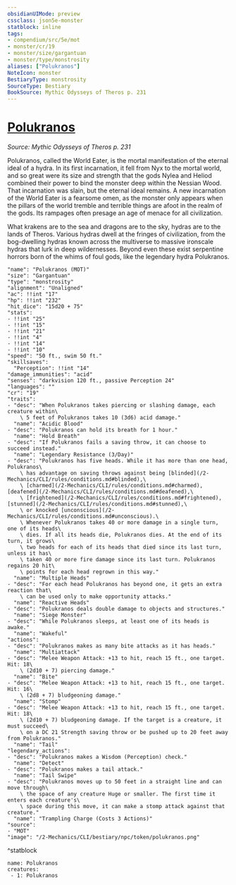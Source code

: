 ```yaml
---
obsidianUIMode: preview
cssclass: json5e-monster
statblock: inline
tags:
- compendium/src/5e/mot
- monster/cr/19
- monster/size/gargantuan
- monster/type/monstrosity
aliases: ["Polukranos"]
NoteIcon: monster
BestiaryType: monstrosity
SourceType: Bestiary
BookSource: Mythic Odysseys of Theros p. 231
---
```

# [Polukranos](2-Mechanics/CLI/bestiary/npc/polukranos-mot.md)
*Source: Mythic Odysseys of Theros p. 231*  

Polukranos, called the World Eater, is the mortal manifestation of the eternal ideal of a hydra. In its first incarnation, it fell from Nyx to the mortal world, and so great were its size and strength that the gods Nylea and Heliod combined their power to bind the monster deep within the Nessian Wood. That incarnation was slain, but the eternal ideal remains. A new incarnation of the World Eater is a fearsome omen, as the monster only appears when the pillars of the world tremble and terrible things are afoot in the realm of the gods. Its rampages often presage an age of menace for all civilization.

What krakens are to the sea and dragons are to the sky, hydras are to the lands of Theros. Various hydras dwell at the fringes of civilization, from the bog-dwelling hydras known across the multiverse to massive ironscale hydras that lurk in deep wildernesses. Beyond even these exist serpentine horrors born of the whims of foul gods, like the legendary hydra Polukranos.

```statblock
"name": "Polukranos (MOT)"
"size": "Gargantuan"
"type": "monstrosity"
"alignment": "Unaligned"
"ac": !!int "17"
"hp": !!int "232"
"hit_dice": "15d20 + 75"
"stats":
- !!int "25"
- !!int "15"
- !!int "21"
- !!int "4"
- !!int "14"
- !!int "10"
"speed": "50 ft., swim 50 ft."
"skillsaves":
  "Perception": !!int "14"
"damage_immunities": "acid"
"senses": "darkvision 120 ft., passive Perception 24"
"languages": ""
"cr": "19"
"traits":
- "desc": "When Polukranos takes piercing or slashing damage, each creature within\
    \ 5 feet of Polukranos takes 10 (3d6) acid damage."
  "name": "Acidic Blood"
- "desc": "Polukranos can hold its breath for 1 hour."
  "name": "Hold Breath"
- "desc": "If Polukranos fails a saving throw, it can choose to succeed instead."
  "name": "Legendary Resistance (3/Day)"
- "desc": "Polukranos has five heads. While it has more than one head, Polukranos\
    \ has advantage on saving throws against being [blinded](/2-Mechanics/CLI/rules/conditions.md#blinded),\
    \ [charmed](/2-Mechanics/CLI/rules/conditions.md#charmed), [deafened](/2-Mechanics/CLI/rules/conditions.md#deafened),\
    \ [frightened](/2-Mechanics/CLI/rules/conditions.md#frightened), [stunned](/2-Mechanics/CLI/rules/conditions.md#stunned),\
    \ or knocked [unconscious](/2-Mechanics/CLI/rules/conditions.md#unconscious).\
    \ Whenever Polukranos takes 40 or more damage in a single turn, one of its heads\
    \ dies. If all its heads die, Polukranos dies. At the end of its turn, it grows\
    \ two heads for each of its heads that died since its last turn, unless it has\
    \ taken 40 or more fire damage since its last turn. Polukranos regains 20 hit\
    \ points for each head regrown in this way."
  "name": "Multiple Heads"
- "desc": "For each head Polukranos has beyond one, it gets an extra reaction that\
    \ can be used only to make opportunity attacks."
  "name": "Reactive Heads"
- "desc": "Polukranos deals double damage to objects and structures."
  "name": "Siege Monster"
- "desc": "While Polukranos sleeps, at least one of its heads is awake."
  "name": "Wakeful"
"actions":
- "desc": "Polukranos makes as many bite attacks as it has heads."
  "name": "Multiattack"
- "desc": "Melee Weapon Attack: +13 to hit, reach 15 ft., one target. Hit: 18\
    \ (2d10 + 7) piercing damage."
  "name": "Bite"
- "desc": "Melee Weapon Attack: +13 to hit, reach 15 ft., one target. Hit: 16\
    \ (2d8 + 7) bludgeoning damage."
  "name": "Stomp"
- "desc": "Melee Weapon Attack: +13 to hit, reach 15 ft., one target. Hit: 18\
    \ (2d10 + 7) bludgeoning damage. If the target is a creature, it must succeed\
    \ on a DC 21 Strength saving throw or be pushed up to 20 feet away from Polukranos."
  "name": "Tail"
"legendary_actions":
- "desc": "Polukranos makes a Wisdom (Perception) check."
  "name": "Detect"
- "desc": "Polukranos makes a tail attack."
  "name": "Tail Swipe"
- "desc": "Polukranos moves up to 50 feet in a straight line and can move through\
    \ the space of any creature Huge or smaller. The first time it enters each creature's\
    \ space during this move, it can make a stomp attack against that creature."
  "name": "Trampling Charge (Costs 3 Actions)"
"source":
- "MOT"
"image": "/2-Mechanics/CLI/bestiary/npc/token/polukranos.png"
```
^statblock

```encounter-table
name: Polukranos
creatures:
 - 1: Polukranos
```